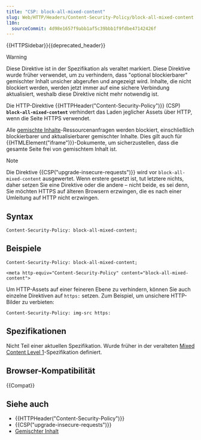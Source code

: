 ```yaml
---
title: "CSP: block-all-mixed-content"
slug: Web/HTTP/Headers/Content-Security-Policy/block-all-mixed-content
l10n:
  sourceCommit: 4d98e1657f9abb1af5c39bbb1f9fdbe47142426f
---
```


{{HTTPSidebar}}{{deprecated_header}}

> [!WARNING]
> Diese Direktive ist in der Spezifikation als veraltet markiert.
> Diese Direktive wurde früher verwendet, um zu verhindern, dass "optional blockierbarer" gemischter Inhalt unsicher abgerufen und angezeigt wird.
> Inhalte, die nicht blockiert werden, werden jetzt immer auf eine sichere Verbindung aktualisiert, weshalb diese Direktive nicht mehr notwendig ist.

Die HTTP-Direktive {{HTTPHeader("Content-Security-Policy")}} (CSP) **`block-all-mixed-content`** verhindert das Laden jeglicher Assets über HTTP, wenn die Seite HTTPS verwendet.

Alle [gemischte Inhalte](/de/docs/Web/Security/Mixed_content)-Ressourcenanfragen werden blockiert, einschließlich blockierbarer und aktualisierbarer gemischter Inhalte.
Dies gilt auch für {{HTMLElement("iframe")}}-Dokumente, um sicherzustellen, dass die gesamte Seite frei von gemischtem Inhalt ist.

> [!NOTE]
> Die Direktive {{CSP("upgrade-insecure-requests")}} wird vor `block-all-mixed-content` ausgewertet.
> Wenn erstere gesetzt ist, tut letztere nichts, daher setzen Sie eine Direktive oder die andere – nicht beide, es sei denn, Sie möchten HTTPS auf älteren Browsern erzwingen, die es nach einer Umleitung auf HTTP nicht erzwingen.

## Syntax

```http
Content-Security-Policy: block-all-mixed-content;
```

## Beispiele

```http
Content-Security-Policy: block-all-mixed-content;

<meta http-equiv="Content-Security-Policy" content="block-all-mixed-content">
```

Um HTTP-Assets auf einer feineren Ebene zu verhindern, können Sie auch einzelne Direktiven auf `https:` setzen.
Zum Beispiel, um unsichere HTTP-Bilder zu verbieten:

```http
Content-Security-Policy: img-src https:
```

## Spezifikationen

Nicht Teil einer aktuellen Spezifikation.
Wurde früher in der veralteten [Mixed Content Level 1](https://www.w3.org/TR/2015/CR-mixed-content-20150317/#strict-opt-in)-Spezifikation definiert.

## Browser-Kompatibilität

{{Compat}}

## Siehe auch

- {{HTTPHeader("Content-Security-Policy")}}
- {{CSP("upgrade-insecure-requests")}}
- [Gemischter Inhalt](/de/docs/Web/Security/Mixed_content)
